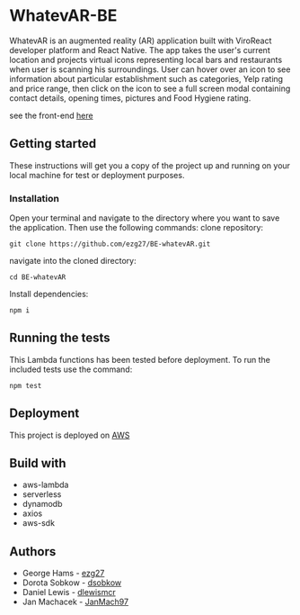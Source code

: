 # WhatevAR-BE

WhatevAR is an augmented reality (AR) application built with ViroReact developer platform and React Native. The app takes the user's current location and projects virtual icons representing local bars and restaurants when user is scanning his surroundings. User can hover over an icon to see information about particular establishment such as categories, Yelp rating and price range, then click on the icon to see a full screen modal containing contact details, opening times, pictures and Food Hygiene rating.

see the front-end [here](https://github.com/ezg27/FE-whatevAR)

## Getting started

These instructions will get you a copy of the project up and running on your local machine for test or deployment purposes.

### Installation

Open your terminal and navigate to the directory where you want to save the application.
Then use the following commands:
clone repository:
```
git clone https://github.com/ezg27/BE-whatevAR.git
```
navigate into the cloned directory:
```
cd BE-whatevAR
```
Install dependencies:
```
npm i 
```

## Running the tests
This Lambda functions has been tested before deployment. To run the included tests use the command:
```
npm test
```

## Deployment

This project is deployed on [AWS](https://aws.amazon.com/?nc2=h_lg)

## Build with

- aws-lambda
- serverless
- dynamodb
- axios
- aws-sdk

## Authors

* George Hams - [ezg27](https://github.com/ezg27)
* Dorota Sobkow - [dsobkow](https://github.com/dsobkow)
* Daniel Lewis - [dlewismcr](https://github.com/dlewismcr)
* Jan Machacek - [JanMach97](https://github.com/JanMach97)